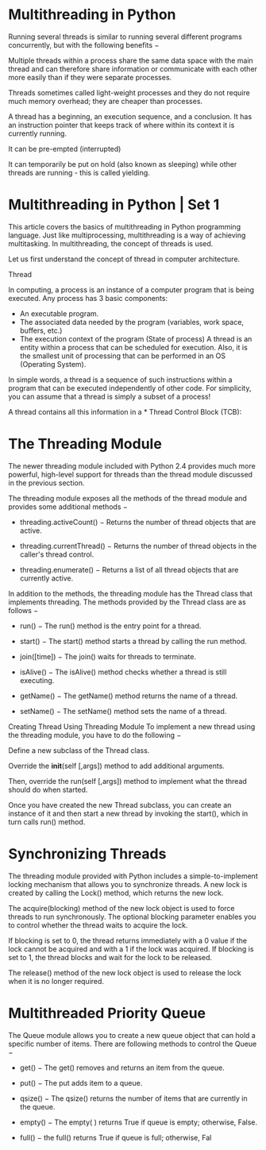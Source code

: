 # Multithreading in Python



Running several threads is similar to running several different programs concurrently, but with the following benefits −

Multiple threads within a process share the same data space with the main thread and can therefore share information or communicate with each other more easily than if they were separate processes.

Threads sometimes called light-weight processes and they do not require much memory overhead; they are cheaper than processes.

A thread has a beginning, an execution sequence, and a conclusion. It has an instruction pointer that keeps track of where within its context it is currently running.

It can be pre-empted (interrupted)

It can temporarily be put on hold (also known as sleeping) while other threads are running - this is called yielding.


# Multithreading in Python | Set 1
This article covers the basics of multithreading in Python programming language. Just like multiprocessing, multithreading is a way of achieving multitasking. In multithreading, the concept of threads is used.

Let us first understand the concept of thread in computer architecture.

Thread

In computing, a process is an instance of a computer program that is being executed. Any process has 3 basic components:

* An executable program.
* The associated data needed by the program (variables, work space, buffers, etc.)
* The execution context of the program (State of process)
A thread is an entity within a process that can be scheduled for execution. Also, it is the smallest unit of processing that can be performed in an OS (Operating System).



In simple words, a thread is a sequence of such instructions within a program that can be executed independently of other code. For simplicity, you can assume that a thread is simply a subset of a process!

A thread contains all this information in a * Thread Control Block (TCB):



# The Threading Module
The newer threading module included with Python 2.4 provides much more powerful, high-level support for threads than the thread module discussed in the previous section.

The threading module exposes all the methods of the thread module and provides some additional methods −

* threading.activeCount() − Returns the number of thread objects that are active.

* threading.currentThread() − Returns the number of thread objects in the caller's thread control.

* threading.enumerate() − Returns a list of all thread objects that are currently active.

In addition to the methods, the threading module has the Thread class that implements threading. The methods provided by the Thread class are as follows −

* run() − The run() method is the entry point for a thread.

* start() − The start() method starts a thread by calling the run method.

* join([time]) − The join() waits for threads to terminate.

* isAlive() − The isAlive() method checks whether a thread is still executing.

* getName() − The getName() method returns the name of a thread.

* setName() − The setName() method sets the name of a thread.

Creating Thread Using Threading Module
To implement a new thread using the threading module, you have to do the following −

Define a new subclass of the Thread class.

Override the __init__(self [,args]) method to add additional arguments.

Then, override the run(self [,args]) method to implement what the thread should do when started.

Once you have created the new Thread subclass, you can create an instance of it and then start a new thread by invoking the start(), which in turn calls run() method.

# Synchronizing Threads
The threading module provided with Python includes a simple-to-implement locking mechanism that allows you to synchronize threads. A new lock is created by calling the Lock() method, which returns the new lock.

The acquire(blocking) method of the new lock object is used to force threads to run synchronously. The optional blocking parameter enables you to control whether the thread waits to acquire the lock.

If blocking is set to 0, the thread returns immediately with a 0 value if the lock cannot be acquired and with a 1 if the lock was acquired. If blocking is set to 1, the thread blocks and wait for the lock to be released.

The release() method of the new lock object is used to release the lock when it is no longer required.

# Multithreaded Priority Queue
The Queue module allows you to create a new queue object that can hold a specific number of items. There are following methods to control the Queue −

* get() − The get() removes and returns an item from the queue.

* put() − The put adds item to a queue.

* qsize() − The qsize() returns the number of items that are currently in the queue.

* empty() − The empty( ) returns True if queue is empty; otherwise, False.

* full() − the full() returns True if queue is full; otherwise, Fal


